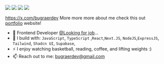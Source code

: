 [<img src="https://img.shields.io/badge/github-%2312100E.svg?&style=for-the-badge&logo=github&logoColor=white&color=black" />](https://github.com/benbugraer)
[<img src="https://img.shields.io/badge/instagram-%2312100E.svg?&style=for-the-badge&logo=instagram&logoColor=white&color=405DE6" />](https://www.instagram.com/benbugraer/) 
[<img src="https://img.shields.io/badge/linkedin-%230077B5.svg?&style=for-the-badge&logo=linkedin&logoColor=white" />](https://www.linkedin.com/in/n-bu%C4%9Fra-er/)
[<img src="https://img.shields.io/badge/twitter-%230077B5.svg?&style=for-the-badge&logo=x&logoColor=white&color=black" />](https://x.com/bugraerdev)

https://x.com/bugraerdev
More more more about me check this out [portfolio](https://bugraer.vercel.app/) website!
- 🏢 Frontend Developer [@Looking for job](https://www.linkedin.com/in/n-bu%C4%9Fra-er/)...
- 🧰 I build with: `JavaScript`, `TypeScript` ,`React`,`Next.JS`, `NodeJS`,`ExpressJS`, `Tailwind`, `Shadcn UI`, `Supabase`, 
- ⚡ I enjoy watching basketball, reading, coffee, and lifting weights :)
- 📫 Reach out to me: bugraerdev@gmail.com
